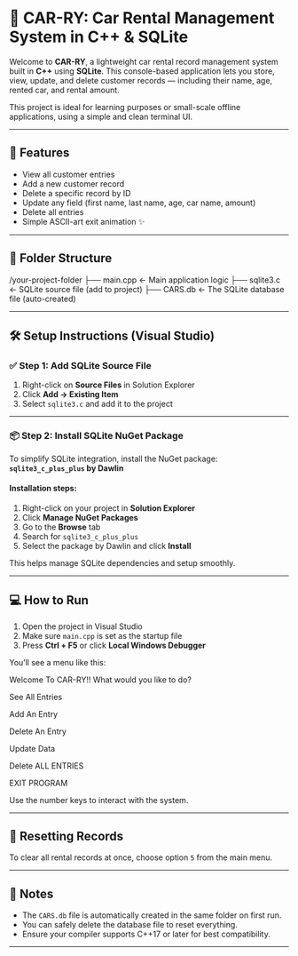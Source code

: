 # 🚗 CAR-RY: Car Rental Management System in C++ & SQLite

Welcome to **CAR-RY**, a lightweight car rental record management system built in **C++** using **SQLite**. This console-based application lets you store, view, update, and delete customer records — including their name, age, rented car, and rental amount.

This project is ideal for learning purposes or small-scale offline applications, using a simple and clean terminal UI.

---

## 🎯 Features

- View all customer entries  
- Add a new customer record  
- Delete a specific record by ID  
- Update any field (first name, last name, age, car name, amount)  
- Delete all entries  
- Simple ASCII-art exit animation ✨

---

## 📁 Folder Structure

/your-project-folder
├── main.cpp ← Main application logic
├── sqlite3.c ← SQLite source file (add to project)
├── CARS.db ← The SQLite database file (auto-created)

---

## 🛠️ Setup Instructions (Visual Studio)

### ✅ Step 1: Add SQLite Source File

1. Right-click on **Source Files** in Solution Explorer  
2. Click **Add → Existing Item**  
3. Select `sqlite3.c` and add it to the project

---

### 📦 Step 2: Install SQLite NuGet Package

To simplify SQLite integration, install the NuGet package:  
**`sqlite3_c_plus_plus` by Dawlin**

#### Installation steps:
1. Right-click on your project in **Solution Explorer**  
2. Click **Manage NuGet Packages**  
3. Go to the **Browse** tab  
4. Search for `sqlite3_c_plus_plus`  
5. Select the package by Dawlin and click **Install**

This helps manage SQLite dependencies and setup smoothly.

---

## 💻 How to Run

1. Open the project in Visual Studio  
2. Make sure `main.cpp` is set as the startup file  
3. Press **Ctrl + F5** or click **Local Windows Debugger**

You’ll see a menu like this:

Welcome To CAR-RY!!
What would you like to do?

See All Entries

Add An Entry

Delete An Entry

Update Data

Delete ALL ENTRIES

EXIT PROGRAM

Use the number keys to interact with the system.

---

## 🔄 Resetting Records

To clear all rental records at once, choose option `5` from the main menu.

---

## 📌 Notes

- The `CARS.db` file is automatically created in the same folder on first run.
- You can safely delete the database file to reset everything.
- Ensure your compiler supports C++17 or later for best compatibility.

---
